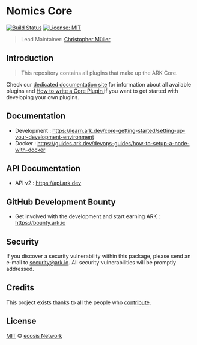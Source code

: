 # Nomics Core

[![Build Status](https://badgen.now.sh/github/status/ArkEcosystem/core/master)](https://github.com/ArkEcosystem/core/actions)
[![License: MIT](https://badgen.now.sh/badge/license/MIT/green)](https://opensource.org/licenses/MIT)

> Lead Maintainer: [Christopher Müller](https://github.com/equaliser0)

## Introduction

> This repository contains all plugins that make up the ARK Core.

Check our [dedicated documentation site](https://learn.ark.dev) for information about all available plugins and [How to write a Core Plugin
](https://learn.ark.dev/application-development/how-to-write-core-dapps) if you want to get started with developing your own plugins.

## Documentation

-   Development : https://learn.ark.dev/core-getting-started/setting-up-your-development-environment
-   Docker : https://guides.ark.dev/devops-guides/how-to-setup-a-node-with-docker

## API Documentation

-   API v2 : https://api.ark.dev

## GitHub Development Bounty

-   Get involved with the development and start earning ARK : https://bounty.ark.io

## Security

If you discover a security vulnerability within this package, please send an e-mail to security@ark.io. All security vulnerabilities will be promptly addressed.

## Credits

This project exists thanks to all the people who [contribute](../../contributors).

## License

[MIT](LICENSE) © [ecosis Network](https://ecosis.network)
